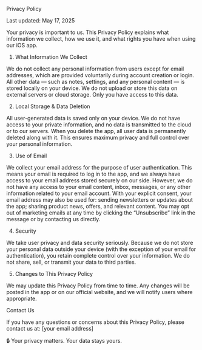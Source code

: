 Privacy Policy

Last updated: May 17, 2025

Your privacy is important to us. This Privacy Policy explains what information we collect, how we use it, and what rights you have when using our iOS app.

1. What Information We Collect

We do not collect any personal information from users except for email addresses, which are provided voluntarily during account creation or login.
All other data — such as notes, settings, and any personal content — is stored locally on your device. We do not upload or store this data on external servers or cloud storage. Only you have access to this data.

2. Local Storage & Data Deletion
   
All user-generated data is saved only on your device.
We do not have access to your private information, and no data is transmitted to the cloud or to our servers.
When you delete the app, all user data is permanently deleted along with it.
This ensures maximum privacy and full control over your personal information.

3. Use of Email
   
We collect your email address for the purpose of user authentication.
This means your email is required to log in to the app, and we always have access to your email address stored securely on our side.
However, we do not have any access to your email content, inbox, messages, or any other information related to your email account.
With your explicit consent, your email address may also be used for:
sending newsletters or updates about the app;
sharing product news, offers, and relevant content.
You may opt out of marketing emails at any time by clicking the “Unsubscribe” link in the message or by contacting us directly.

4. Security

We take user privacy and data security seriously.
Because we do not store your personal data outside your device (with the exception of your email for authentication), you retain complete control over your information.
We do not share, sell, or transmit your data to third parties.

5. Changes to This Privacy Policy
   
We may update this Privacy Policy from time to time.
Any changes will be posted in the app or on our official website, and we will notify users where appropriate.

Contact Us

If you have any questions or concerns about this Privacy Policy, please contact us at: [your email address]

🔒 Your privacy matters. Your data stays yours.

